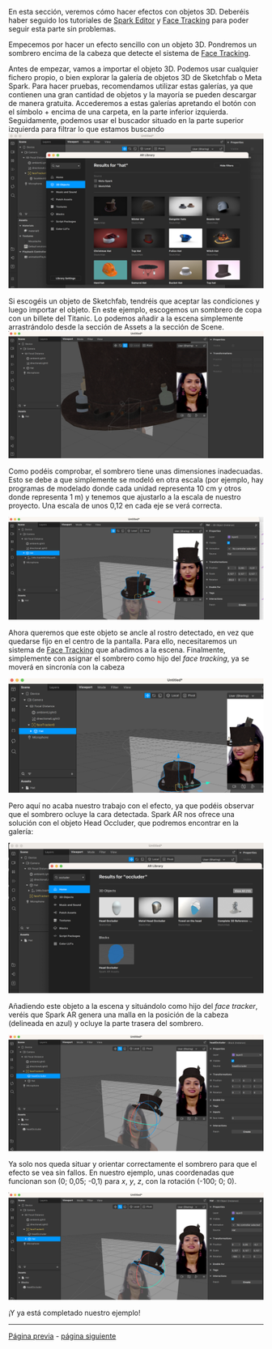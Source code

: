 En esta sección, veremos cómo hacer efectos con objetos 3D. Deberéis haber seguido los tutoriales de [Spark Editor](Spark-AR/Studio) y [Face Tracking](Spark-AR/Face-Tracking) para poder seguir esta parte sin problemas.

Empecemos por hacer un efecto sencillo con un objeto 3D. Pondremos un sombrero encima de la cabeza que detecte el sistema de [Face Tracking](Spark-AR/Face-Tracking). 

Antes de empezar, vamos a importar el objeto 3D. Podemos usar cualquier fichero propio, o bien explorar la galería de objetos 3D de Sketchfab o Meta Spark. Para hacer pruebas, recomendamos utilizar estas galerías, ya que contienen una gran cantidad de objetos y la mayoría se pueden descargar de manera gratuita. Accederemos a estas galerías apretando el botón con el símbolo + encima de una carpeta, en la parte inferior izquierda. Seguidamente, podemos usar el buscador situado en la parte superior izquierda para filtrar lo que estamos buscando ![image](uploads/89fa1b94c8e14956a7dc6070a5209352/image.png) 

Si escogéis un objeto de Sketchfab, tendréis que aceptar las condiciones y luego importar el objeto. En este ejemplo, escogemos un sombrero de copa con un billete del Titanic. Lo podemos añadir a la escena simplemente arrastrándolo desde la sección de Assets a la sección de Scene.![image](uploads/2b69f327e0dbd2fc3cdcecd7d1ebb818/image.png)

Como podéis comprobar, el sombrero tiene unas dimensiones inadecuadas. Esto se debe a que simplemente se modeló en otra escala (por ejemplo, hay programas de modelado donde cada unidad representa 10 cm y otros donde representa 1 m) y tenemos que ajustarlo a la escala de nuestro proyecto. Una escala de unos 0,12 en cada eje se verá correcta.

![image.png](uploads/d22bc985d84c3e08100829c7d83a8877/image.png)

Ahora queremos que este objeto se ancle al rostro detectado, en vez que quedarse fijo en el centro de la pantalla. Para ello, necesitaremos un sistema de [Face Tracking](Spark-AR/Face-Tracking) que añadimos a la escena. Finalmente, simplemente con asignar el sombrero como hijo del _face tracking_, ya se moverá en sincronía con la cabeza 

![image](uploads/b418f24a81012e436aebb8e936f5b08e/image.png)

Pero aquí no acaba nuestro trabajo con el efecto, ya que podéis observar que el sombrero ocluye la cara detectada. Spark AR nos ofrece una solución con el objeto Head Occluder, que podremos encontrar en la galería:

![image](uploads/e268247e10219a24be609a2a93f9573f/image.png) 

Añadiendo este objeto a la escena y situándolo como hijo del _face tracker_, veréis que Spark AR genera una malla en la posición de la cabeza (delineada en azul) y ocluye la parte trasera del sombrero. 

![image](uploads/4e110b6ab7905aa1116ee219e019d46f/image.png)

Ya solo nos queda situar y orientar correctamente el sombrero para que el efecto se vea sin fallos. En nuestro ejemplo, unas coordenadas que funcionan son (0; 0,05; -0,1) para _x_, _y_, _z_, con la rotación (-100; 0; 0).

![image.png](uploads/8b305464f6ede044d083cb9f18a2abed/image.png)

¡Y ya está completado nuestro ejemplo!

---
[Página previa](README.md) - [página siguiente](Animaciones.md)
